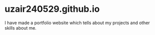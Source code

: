 # uzair240529.github.io
I have made a portfolio website which tells about my projects and other skills about me.
